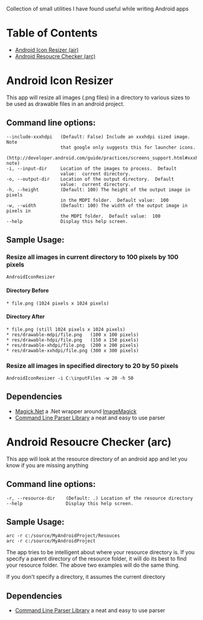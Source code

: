 Collection of small utilities I have found useful while writing Android apps

# Table of Contents #
* [Android Icon Resizer (air)](https://github.com/jquintus/QuintusPersonal/tree/master/AndroidIconResizer#android-icon-resizer)
* [Android Resoucre Checker (arc)](https://github.com/jquintus/QuintusPersonal/tree/master/AndroidIconResizer#android-resoucre-checker-arc)

# Android Icon Resizer #
This app will resize all images (.png files) in a directory to various sizes to be used as drawable files in an android project.


## Command line options: ##

    --include-xxxhdpi   (Default: False) Include an xxxhdpi sized image.  Note
                        that google only suggests this for launcher icons.
                        (http://developer.android.com/guide/practices/screens_support.html#xxxhdpi-note)
    -i, --input-dir     Location of the images to process.  Default
                        value:  current directory.
    -o, --output-dir    Location of the output directory.  Default
                        value:  current directory.
    -h, --height        (Default: 100) The height of the output image in pixels
                        in the MDPI folder.  Default value:  100
    -w, --width         (Default: 100) The width of the output image in pixels in
                        the MDPI folder.  Default value:  100
    --help              Display this help screen.


## Sample Usage: ##

### Resize all images in current directory to 100 pixels by 100 pixels ###

    AndroidIconResizer

#### Directory Before ####

    * file.png (1024 pixels x 1024 pixels)

#### Directory After ####

    * file.png (still 1024 pixels x 1024 pixels)
    * res/drawable-mdpi/file.png   (100 x 100 pixels)
    * res/drawable-hdpi/file.png   (150 x 150 pixels)
    * res/drawable-xhdpi/file.png  (200 x 200 pixels)
    * res/drawable-xxhdpi/file.png (300 x 300 pixels)


### Resize all images in specified directory to 20 by 50 pixels ###

    AndroidIconResizer -i C:\inputFiles -w 20 -h 50

## Dependencies ##

- [Magick.Net](https://magick.codeplex.com/) a .Net wrapper around [ImageMagick](http://www.imagemagick.org/)
- [Command Line Parser Library](https://commandline.codeplex.com/) a neat and easy to use parser

# Android Resoucre Checker (arc) #

This app will look at the resource directory of an android app and let you know if you are missing anything

## Command line options: ##

    -r, --resource-dir    (Default: .) Location of the resource directory
    --help                Display this help screen.

## Sample Usage: ##

    arc -r c:/source/MyAndroidProject/Resouces
    arc -r c:/source/MyAndroidProject

The app tries to be intelligent about where your resource directory is.  If you specify a parent directory of the resource folder, it will do its best to find your resource folder.  The above two examples will do the same thing. 

If you don't specify a directory, it assumes the current directory

## Dependencies ##

- [Command Line Parser Library](https://commandline.codeplex.com/) a neat and easy to use parser
